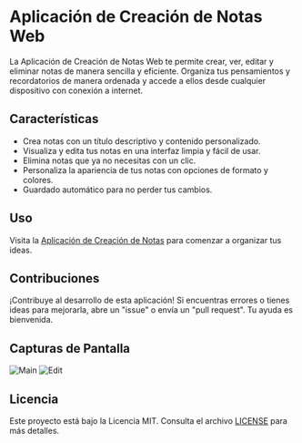 # Aplicación de Creación de Notas Web

La Aplicación de Creación de Notas Web te permite crear, ver, editar y eliminar notas de manera sencilla y eficiente. Organiza tus pensamientos y recordatorios de manera ordenada y accede a ellos desde cualquier dispositivo con conexión a internet.

## Características

- Crea notas con un título descriptivo y contenido personalizado.
- Visualiza y edita tus notas en una interfaz limpia y fácil de usar.
- Elimina notas que ya no necesitas con un clic.
- Personaliza la apariencia de tus notas con opciones de formato y colores.
- Guardado automático para no perder tus cambios.

## Uso

Visita la [Aplicación de Creación de Notas](https://leojanidem.github.io/TaskApp/) para comenzar a organizar tus ideas.

## Contribuciones

¡Contribuye al desarrollo de esta aplicación! Si encuentras errores o tienes ideas para mejorarla, abre un "issue" o envía un "pull request". Tu ayuda es bienvenida.

## Capturas de Pantalla

![Main](https://i.imgur.com/YTKfl0p.png)
![Edit](https://i.imgur.com/cZrf7Li.png)

## Licencia

Este proyecto está bajo la Licencia MIT. Consulta el archivo [LICENSE](LICENSE) para más detalles.
